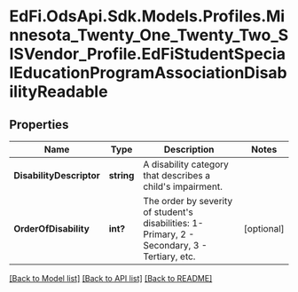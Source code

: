 # EdFi.OdsApi.Sdk.Models.Profiles.Minnesota_Twenty_One_Twenty_Two_SISVendor_Profile.EdFiStudentSpecialEducationProgramAssociationDisabilityReadable
## Properties

Name | Type | Description | Notes
------------ | ------------- | ------------- | -------------
**DisabilityDescriptor** | **string** | A disability category that describes a child&#39;s impairment. | 
**OrderOfDisability** | **int?** | The order by severity of student&#39;s disabilities: 1- Primary, 2 -  Secondary, 3 - Tertiary, etc. | [optional] 

[[Back to Model list]](../README.md#documentation-for-models) [[Back to API list]](../README.md#documentation-for-api-endpoints) [[Back to README]](../README.md)

